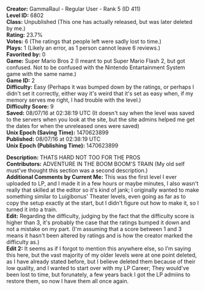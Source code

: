 **Creator:** GammaRaul - Regular User - Rank 5 (ID 411) <br>
**Level ID:** 6802 <br>
**Class:** Unpublished (This one has actually released, but was later deleted by me.) <br>
**Rating:** 23.7% <br>
**Votes:** 6 (The ratings that people left were sadly lost to time.) <br>
**Plays:** 1 (Likely an error, as 1 person cannot leave 6 reviews.) <br>
**Favorited by:** 0 <br>
**Game:** Super Mario Bros 2 (I meant to put Super Mario Flash 2, but got confused. Not to be confused with the Nintendo Entartainment System game with the same name.) <br>
**Game ID:** 2 <br>
**Difficulty:** Easy (Perhaps it was bumped down by the ratings, or perhaps I didn't set it correctly, either way it's weird that it's set as easy when, if my memory serves me right, I had trouble with the level.) <br>
**Difficulty Score:** 9 <br>
**Saved:** 08/07/16 at 02:38:19 UTC (It doesn't say when the level was saved to the servers when you look at the site, but the site admins helped me get the dates for when the unreleased ones were saved) <br>
**Unix Epoch (Saving Time):** 1470623899 <br>
**Published:** 08/07/16 at 02:38:19 UTC <br>
**Unix Epoch (Publishing Time):** 1470623899

**Description:** THATS HARD NOT TOO FOR THE PROS <br>
**Contributors:** ADVENTURE IN THE BOOM BOOM'S TRAIN (My old self must've thought this section was a second description.) <br>
**Additional Comments by Current Me:** This was the first level I ever uploaded to LP, and I made it in a few hours or maybe minutes, I also wasn't really that skilled at the editor so it's kind of jank; I originally wanted to make something similar to Luigibonus' Theater levels, even going as far as to copy the setup exactly at the start, but I didn't figure out how to make it, so I turned it into a train. <br>
**Edit:** Regarding the difficulty, judging by the fact that the difficulty score is higher than 3, it's probably the case that the ratings bumped it down and not a mistake on my part. (I'm assuming that a score between 1 and 3 means it hasn't been altered by ratings and is how the creator marked the difficulty as.) <br>
**Edit 2:** It seems as if I forgot to mention this anywhere else, so I'm saying this here, but the vast majority of my older levels were at one point deleted, as I have already stated before, but I believe deleted them because of their low quality, and I wanted to start over with my LP Career; They would've been lost to time, but forunately, a few years back I got the LP admiins to restore them, so now I have them all once again.

